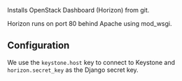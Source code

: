 Installs OpenStack Dashboard (Horizon) from git.

Horizon runs on port 80 behind Apache using mod_wsgi.


Configuration
-------------

We use the `keystone.host` key to connect to Keystone and `horizon.secret_key`
as the Django secret key.
